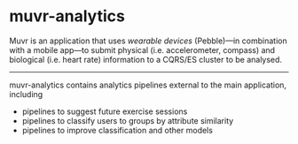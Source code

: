 muvr-analytics
====
Muvr is an application that uses _wearable devices_ (Pebble)—in combination with a mobile app—to submit 
physical (i.e. accelerometer, compass) and biological (i.e. heart rate) information to a CQRS/ES cluster to be
analysed.

---
muvr-analytics contains analytics pipelines external to the main application, including
* pipelines to suggest future exercise sessions
* pipelines to classify users to groups by attribute similarity
* pipelines to improve classification and other models